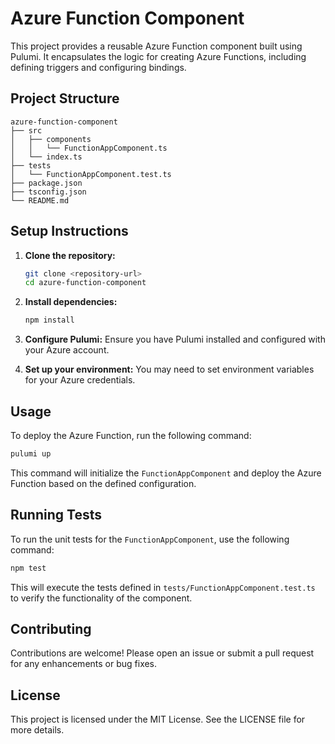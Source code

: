 # Azure Function Component

This project provides a reusable Azure Function component built using Pulumi. It encapsulates the logic for creating Azure Functions, including defining triggers and configuring bindings.

## Project Structure

```
azure-function-component
├── src
│   ├── components
│   │   └── FunctionAppComponent.ts
│   └── index.ts
├── tests
│   └── FunctionAppComponent.test.ts
├── package.json
├── tsconfig.json
└── README.md
```

## Setup Instructions

1. **Clone the repository:**
   ```bash
   git clone <repository-url>
   cd azure-function-component
   ```

2. **Install dependencies:**
   ```bash
   npm install
   ```

3. **Configure Pulumi:**
   Ensure you have Pulumi installed and configured with your Azure account.

4. **Set up your environment:**
   You may need to set environment variables for your Azure credentials.

## Usage

To deploy the Azure Function, run the following command:

```bash
pulumi up
```

This command will initialize the `FunctionAppComponent` and deploy the Azure Function based on the defined configuration.

## Running Tests

To run the unit tests for the `FunctionAppComponent`, use the following command:

```bash
npm test
```

This will execute the tests defined in `tests/FunctionAppComponent.test.ts` to verify the functionality of the component.

## Contributing

Contributions are welcome! Please open an issue or submit a pull request for any enhancements or bug fixes.

## License

This project is licensed under the MIT License. See the LICENSE file for more details.